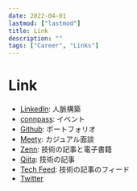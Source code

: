 ```yaml
---
date: 2022-04-01
lastmod: ["lastmod"]
title: Link
description: ""
tags: ["Career", "Links"]
---
```


# Link

* [LinkedIn](https://www.linkedin.com/): 人脈構築
* [connpass](https://connpass.com/): イベント
* [Github](https://github.com/): ポートフォリオ
* [Meety](https://meety.net/): カジュアル面談
* [Zenn](https://zenn.dev/): 技術の記事と電子書籍
* [Qiita](https://qiita.com/): 技術の記事
* [Tech Feed](https://techfeed.io/): 技術の記事のフィード
* [Twitter](https://twitter.com/)

